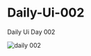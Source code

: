 # Daily-Ui-002
Daily Ui Day 002



![daily 002](https://github.com/France442/Daily-Ui-002/assets/67891389/dd3bb674-bfff-43ad-8751-7a0b3eb304b8)
